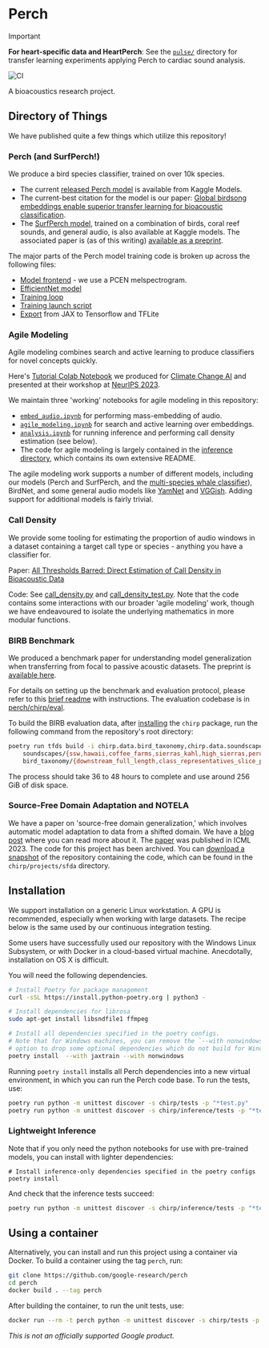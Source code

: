 # Perch

> [!IMPORTANT]
> **For heart-specific data and HeartPerch**: See the [`pulse/`](pulse/) directory for transfer learning experiments applying Perch to cardiac sound analysis.


![CI](https://github.com/google-research/perch/actions/workflows/ci.yml/badge.svg)

A bioacoustics research project.

## Directory of Things

We have published quite a few things which utilize this repository!

### Perch (and SurfPerch!)

We produce a bird species classifier, trained on over 10k species.

* The current [released Perch model](https://www.kaggle.com/models/google/bird-vocalization-classifier/frameworks/tensorFlow2/variations/bird-vocalization-classifier) is available from Kaggle Models.
* The current-best citation for the model is our paper: [Global birdsong embeddings enable superior transfer learning for bioacoustic classification](https://www.nature.com/articles/s41598-023-49989-z.epdf).
* The [SurfPerch model](https://www.kaggle.com/models/google/surfperch), trained on a combination of birds, coral reef sounds, and general audio, is also available at Kaggle models. The associated paper is (as of this writing) [available as a preprint](https://arxiv.org/abs/2404.16436).

The major parts of the Perch model training code is broken up across the following files:

* [Model frontend](https://github.com/google-research/perch/blob/main/chirp/models/frontend.py) - we use a PCEN melspectrogram.
* [EfficientNet model](https://github.com/google-research/perch/blob/main/chirp/models/efficientnet.py)
* [Training loop](https://github.com/google-research/perch/blob/main/chirp/train/classifier.py)
* [Training launch script](https://github.com/google-research/perch/blob/main/chirp/projects/main.py)
* [Export](https://github.com/google-research/perch/blob/main/chirp/export_utils.py) from JAX to Tensorflow and TFLite

### Agile Modeling

Agile modeling combines search and active learning to produce classifiers for novel concepts quickly.

Here's [Tutorial Colab Notebook](https://colab.research.google.com/drive/1gPBu2fyw6aoT-zxXFk15I2GObfMRNHUq) we produced for [Climate Change AI](https://www.climatechange.ai/) and presented at their workshop at [NeurIPS 2023](https://www.climatechange.ai/papers/neurips2023/133).

We maintain three 'working' notebooks for agile modeling in this repository:

* [`embed_audio.ipynb`](https://github.com/google-research/perch/blob/main/embed_audio.ipynb) for performing mass-embedding of audio.
* [`agile_modeling.ipynb`](https://github.com/google-research/perch/blob/main/agile_modeling.ipynb) for search and active learning over embeddings.
* [`analysis.ipynb`](https://github.com/google-research/perch/blob/main/analysis.ipynb) for running inference and performing call density estimation (see below).
* The code for agile modeling is largely contained in the [inference directory](https://github.com/google-research/perch/tree/main/chirp/inference), which contains its own extensive README.

The agile modeling work supports a number of different models, including our models (Perch and SurfPerch, and the [multi-species whale classifier](https://www.kaggle.com/models/google/multispecies-whale)), BirdNet, and some general audio models like [YamNet](https://www.kaggle.com/models/google/yamnet) and [VGGish](https://www.kaggle.com/models/google/vggish). Adding support for additional models is fairly trivial.

### Call Density

We provide some tooling for estimating the proportion of audio windows in a dataset containing a target call type or species - anything you have a classifier for.

Paper: [All Thresholds Barred: Direct Estimation of Call Density in Bioacoustic Data](https://www.frontiersin.org/journals/bird-science/articles/10.3389/fbirs.2024.1380636/full)

Code: See [call_density.py](https://github.com/google-research/perch/blob/main/chirp/inference/call_density.py) and [call_density_test.py](https://github.com/google-research/perch/blob/main/chirp/inference/tests/call_density_test.py). Note that the code contains some interactions with our broader 'agile modeling' work, though we have endeavoured to isolate the underlying mathematics in more modular functions.

### BIRB Benchmark

We produced a benchmark paper for understanding model generalization when transferring from focal to passive acoustic datasets. The preprint is [available here](https://arxiv.org/abs/2312.07439).

For details on setting up the benchmark and evaluation protocol, please refer to this [brief readme](https://docs.google.com/document/d/1RasVkxIKKlUToFlJ8gZxaHqIE-mMy9G1MZwfK98Gb-I) with instructions. The evaluation codebase is in [perch/chirp/eval](https://github.com/google-research/perch/tree/main/chirp/eval).

To build the BIRB evaluation data, after [installing](#installation) the `chirp` package, run the following command from the repository's root directory:

```bash
poetry run tfds build -i chirp.data.bird_taxonomy,chirp.data.soundscapes \
    soundscapes/{ssw,hawaii,coffee_farms,sierras_kahl,high_sierras,peru}_full_length \
    bird_taxonomy/{downstream_full_length,class_representatives_slice_peaked}
```

The process should take 36 to 48 hours to complete and use around 256 GiB of disk space.


### Source-Free Domain Adaptation and NOTELA

We have a paper on 'source-free domain generalization,' which involves automatic model adaptation to data from a shifted domain. We have a [blog post](https://research.google/blog/in-search-of-a-generalizable-method-for-source-free-domain-adaptation/) where you can read more about it. The [paper](https://proceedings.mlr.press/v202/boudiaf23a.html) was published in ICML 2023. The code for this project has been archived. You can [download a snapshot](https://github.com/google-research/perch/releases/tag/sfda-codebase-snapshot) of the repository containing the code, which can be found in the `chirp/projects/sfda` directory.


## Installation

We support installation on a generic Linux workstation.
A GPU is recommended, especially when working with large datasets.
The recipe below is the same used by our continuous integration testing.

Some users have successfully used our repository with the Windows Linux
Subsystem, or with Docker in a cloud-based virtual machine. Anecdotally,
installation on OS X is difficult.

You will need the following dependencies.

```bash
# Install Poetry for package management
curl -sSL https://install.python-poetry.org | python3 -

# Install dependencies for librosa
sudo apt-get install libsndfile1 ffmpeg

# Install all dependencies specified in the poetry configs.
# Note that for Windows machines, you can remove the `--with nonwindows`
# option to drop some optional dependencies which do not build for Windows.
poetry install  --with jaxtrain --with nonwindows
```

Running `poetry install` installs all Perch dependencies into a new virtual environment, in which you can run the Perch code base. To run the tests, use:

```bash
poetry run python -m unittest discover -s chirp/tests -p "*test.py"
poetry run python -m unittest discover -s chirp/inference/tests -p "*test.py"
```

### Lightweight Inference

Note that if you only need the python notebooks for use with pre-trained models,
you can install with lighter dependencies:

```
# Install inference-only dependencies specified in the poetry configs
poetry install
```

And check that the inference tests succeed:
```bash
poetry run python -m unittest discover -s chirp/inference/tests -p "*test.py"
```

## Using a container

Alternatively, you can install and run this project using a container via Docker. To build a container using the tag `perch`, run:

```bash
git clone https://github.com/google-research/perch
cd perch
docker build . --tag perch
```

After building the container, to run the unit tests, use:

```bash
docker run --rm -t perch python -m unittest discover -s chirp/tests -p "*test.py"
```

*This is not an officially supported Google product.*
